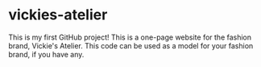 # vickies-atelier 
This is my first GitHub project!
This is a one-page website for the fashion brand, Vickie's Atelier. This code can be used as a model for your fashion brand, if you have any. 
